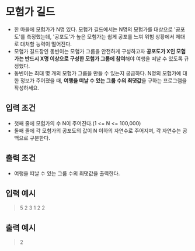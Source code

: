 # 모험가 길드
- 한 마을에 모험가가 N명 있다. 모험가 길드에서는 N명의 모험가를 대상으로 '공포도'를 측정했는데, '공포도'가 높은 모험가는 쉽게 공포를 느껴 위험 상황에서 제대로 대처할 능력이 떨어진다.
- 모험가 길드장인 동빈이는 모험가 그룹을 안전하게 구성하고자 **공포도가 X인 모험가는 반드시 X명 이상으로 구성한 모험가 그룹에 참여**해야 여행을 떠날 수 있도록 규정했다.
- 동빈이는 최대 몇 개의 모험가 그룹을 만들 수 있는지 궁금하다. N명의 모험가에 대한 정보가 주어졌을 때, **여행을 떠날 수 있는 그룹 수의 최댓값**을 구하는 프로그램을 작성하세요.

## 입력 조건 
  - 첫째 줄에 모험가의 수 N이 주어진다.(1 <= N <= 100,000)
  - 둘째 줄에 각 모험가의 공포도의 값이 N 이하의 자연수로 주어지며, 각 자연수는 공백으로 구분한다.
  
## 출력 조건
  - 여행을 떠날 수 있는 그룹 수의 최댓값을 출력한다.
  
## 입력 예시
  > 5
  > 2 3 1 2 2
  
## 출력 예시
  > 2
